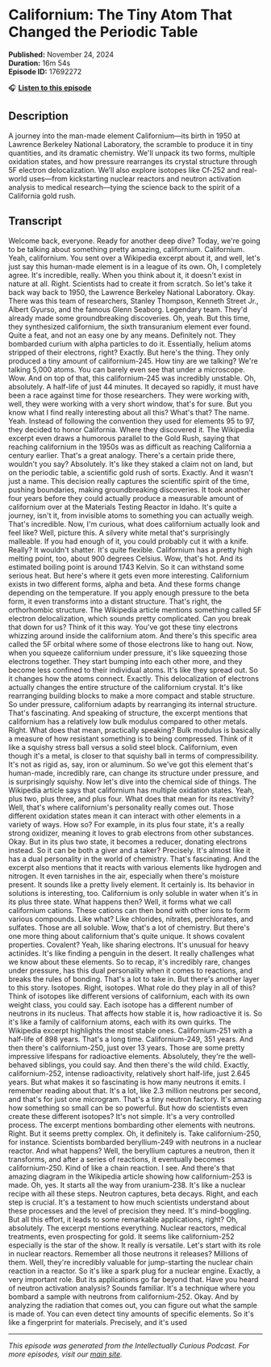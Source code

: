 # Californium: The Tiny Atom That Changed the Periodic Table

**Published:** November 24, 2024  
**Duration:** 16m 54s  
**Episode ID:** 17692272

🎧 **[Listen to this episode](https://intellectuallycurious.buzzsprout.com/2529712/episodes/17692272-californium-the-tiny-atom-that-changed-the-periodic-table)**

## Description

A journey into the man-made element Californium—its birth in 1950 at Lawrence Berkeley National Laboratory, the scramble to produce it in tiny quantities, and its dramatic chemistry. We'll unpack its two forms, multiple oxidation states, and how pressure rearranges its crystal structure through 5F electron delocalization. We’ll also explore isotopes like Cf-252 and real-world uses—from kickstarting nuclear reactors and neutron activation analysis to medical research—tying the science back to the spirit of a California gold rush.

## Transcript

Welcome back, everyone. Ready for another deep dive? Today, we're going to be talking about something pretty amazing, californium. Californium. Yeah, californium. You sent over a Wikipedia excerpt about it, and well, let's just say this human-made element is in a league of its own. Oh, I completely agree. It's incredible, really. When you think about it, it doesn't exist in nature at all. Right. Scientists had to create it from scratch. So let's take it back way back to 1950, the Lawrence Berkeley National Laboratory. Okay. There was this team of researchers, Stanley Thompson, Kenneth Street Jr., Albert Gyurso, and the famous Glenn Seaborg. Legendary team. They'd already made some groundbreaking discoveries. Oh, yeah. But this time, they synthesized californium, the sixth transuranium element ever found. Quite a feat, and not an easy one by any means. Definitely not. They bombarded curium with alpha particles to do it. Essentially, helium atoms stripped of their electrons, right? Exactly. But here's the thing. They only produced a tiny amount of californium-245. How tiny are we talking? We're talking 5,000 atoms. You can barely even see that under a microscope. Wow. And on top of that, this californium-245 was incredibly unstable. Oh, absolutely. A half-life of just 44 minutes. It decayed so rapidly, it must have been a race against time for those researchers. They were working with, well, they were working with a very short window, that's for sure. But you know what I find really interesting about all this? What's that? The name. Yeah. Instead of following the convention they used for elements 95 to 97, they decided to honor California. Where they discovered it. The Wikipedia excerpt even draws a humorous parallel to the Gold Rush, saying that reaching californium in the 1950s was as difficult as reaching California a century earlier. That's a great analogy. There's a certain pride there, wouldn't you say? Absolutely. It's like they staked a claim not on land, but on the periodic table, a scientific gold rush of sorts. Exactly. And it wasn't just a name. This decision really captures the scientific spirit of the time, pushing boundaries, making groundbreaking discoveries. It took another four years before they could actually produce a measurable amount of californium over at the Materials Testing Reactor in Idaho. It's quite a journey, isn't it, from invisible atoms to something you can actually weigh. That's incredible. Now, I'm curious, what does californium actually look and feel like? Well, picture this. A silvery white metal that's surprisingly malleable. If you had enough of it, you could probably cut it with a knife. Really? It wouldn't shatter. It's quite flexible. Californium has a pretty high melting point, too, about 900 degrees Celsius. Wow, that's hot. And its estimated boiling point is around 1743 Kelvin. So it can withstand some serious heat. But here's where it gets even more interesting. Californium exists in two different forms, alpha and beta. And these forms change depending on the temperature. If you apply enough pressure to the beta form, it even transforms into a distant structure. That's right, the orthorhombic structure. The Wikipedia article mentions something called 5F electron delocalization, which sounds pretty complicated. Can you break that down for us? Think of it this way. You've got these tiny electrons whizzing around inside the californium atom. And there's this specific area called the 5F orbital where some of those electrons like to hang out. Now, when you squeeze californium under pressure, it's like squeezing those electrons together. They start bumping into each other more, and they become less confined to their individual atoms. It's like they spread out. So it changes how the atoms connect. Exactly. This delocalization of electrons actually changes the entire structure of the californium crystal. It's like rearranging building blocks to make a more compact and stable structure. So under pressure, californium adapts by rearranging its internal structure. That's fascinating. And speaking of structure, the excerpt mentions that californium has a relatively low bulk modulus compared to other metals. Right. What does that mean, practically speaking? Bulk modulus is basically a measure of how resistant something is to being compressed. Think of it like a squishy stress ball versus a solid steel block. Californium, even though it's a metal, is closer to that squishy ball in terms of compressibility. It's not as rigid as, say, iron or aluminum. So we've got this element that's human-made, incredibly rare, can change its structure under pressure, and is surprisingly squishy. Now let's dive into the chemical side of things. The Wikipedia article says that californium has multiple oxidation states. Yeah, plus two, plus three, and plus four. What does that mean for its reactivity? Well, that's where californium's personality really comes out. Those different oxidation states mean it can interact with other elements in a variety of ways. How so? For example, in its plus four state, it's a really strong oxidizer, meaning it loves to grab electrons from other substances. Okay. But in its plus two state, it becomes a reducer, donating electrons instead. So it can be both a giver and a taker? Precisely. It's almost like it has a dual personality in the world of chemistry. That's fascinating. And the excerpt also mentions that it reacts with various elements like hydrogen and nitrogen. It even tarnishes in the air, especially when there's moisture present. It sounds like a pretty lively element. It certainly is. Its behavior in solutions is interesting, too. Californium is only soluble in water when it's in its plus three state. What happens then? Well, it forms what we call californium cations. These cations can then bond with other ions to form various compounds. Like what? Like chlorides, nitrates, perchlorates, and sulfates. Those are all soluble. Wow, that's a lot of chemistry. But there's one more thing about californium that's quite unique. It shows covalent properties. Covalent? Yeah, like sharing electrons. It's unusual for heavy actinides. It's like finding a penguin in the desert. It really challenges what we know about these elements. So to recap, it's incredibly rare, changes under pressure, has this dual personality when it comes to reactions, and breaks the rules of bonding. That's a lot to take in. But there's another layer to this story. Isotopes. Right, isotopes. What role do they play in all of this? Think of isotopes like different versions of californium, each with its own weight class, you could say. Each isotope has a different number of neutrons in its nucleus. That affects how stable it is, how radioactive it is. So it's like a family of californium atoms, each with its own quirks. The Wikipedia excerpt highlights the most stable ones. Californium-251 with a half-life of 898 years. That's a long time. Californium-249, 351 years. And then there's californium-250, just over 13 years. Those are some pretty impressive lifespans for radioactive elements. Absolutely, they're the well-behaved siblings, you could say. And then there's the wild child. Exactly, californium-252, intense radioactivity, relatively short half-life, just 2.645 years. But what makes it so fascinating is how many neutrons it emits. I remember reading about that. It's a lot, like 2.3 million neutrons per second, and that's for just one microgram. That's a tiny neutron factory. It's amazing how something so small can be so powerful. But how do scientists even create these different isotopes? It's not simple. It's a very controlled process. The excerpt mentions bombarding other elements with neutrons. Right. But it seems pretty complex. Oh, it definitely is. Take californium-250, for instance. Scientists bombarded beryllium-249 with neutrons in a nuclear reactor. And what happens? Well, the beryllium captures a neutron, then it transforms, and after a series of reactions, it eventually becomes californium-250. Kind of like a chain reaction. I see. And there's that amazing diagram in the Wikipedia article showing how californium-253 is made. Oh, yes. It starts all the way from uranium-238. It's like a nuclear recipe with all these steps. Neutron captures, beta decays. Right, and each step is crucial. It's a testament to how much scientists understand about these processes and the level of precision they need. It's mind-boggling. But all this effort, it leads to some remarkable applications, right? Oh, absolutely. The excerpt mentions everything. Nuclear reactors, medical treatments, even prospecting for gold. It seems like californium-252 especially is the star of the show. It really is versatile. Let's start with its role in nuclear reactors. Remember all those neutrons it releases? Millions of them. Well, they're incredibly valuable for jump-starting the nuclear chain reaction in a reactor. So it's like a spark plug for a nuclear engine. Exactly, a very important role. But its applications go far beyond that. Have you heard of neutron activation analysis? Sounds familiar. It's a technique where you bombard a sample with neutrons from californium-252. Okay. And by analyzing the radiation that comes out, you can figure out what the sample is made of. You can even detect tiny amounts of specific elements. So it's like a fingerprint for materials. Precisely, and it's used

---
*This episode was generated from the Intellectually Curious Podcast. For more episodes, visit our [main site](https://intellectuallycurious.buzzsprout.com).*
